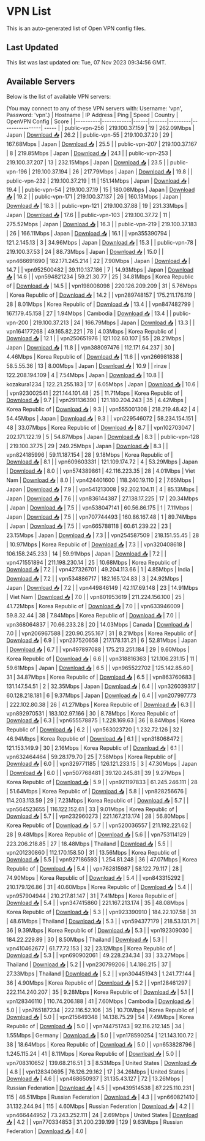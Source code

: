 # VPN List

This is an auto-generated list of Open VPN config files.

## Last Updated

This list was last updated on: Tue, 07 Nov 2023 09:34:56 GMT.

## Available Servers

Below is the list of available VPN servers:

(You may connect to any of these VPN servers with: Username: 'vpn', Password: 'vpn'.)
| Hostname | IP Address | Ping | Speed | Country | OpenVPN Config | Score |
|----------|------------|------|-------|---------|----------------| ----- |
| public-vpn-256 | 219.100.37.159 | 19 | 262.09Mbps | Japan | [Download 📥](./configs/server_0_JP.ovpn) | 26.2 |
| public-vpn-55 | 219.100.37.20 | 29 | 167.68Mbps | Japan | [Download 📥](./configs/server_1_JP.ovpn) | 25.5 |
| public-vpn-207 | 219.100.37.167 | 8 | 219.85Mbps | Japan | [Download 📥](./configs/server_2_JP.ovpn) | 24.1 |
| public-vpn-253 | 219.100.37.207 | 13 | 232.15Mbps | Japan | [Download 📥](./configs/server_3_JP.ovpn) | 23.5 |
| public-vpn-196 | 219.100.37.194 | 26 | 217.79Mbps | Japan | [Download 📥](./configs/server_4_JP.ovpn) | 19.8 |
| public-vpn-232 | 219.100.37.219 | 11 | 151.14Mbps | Japan | [Download 📥](./configs/server_5_JP.ovpn) | 19.4 |
| public-vpn-54 | 219.100.37.19 | 15 | 180.08Mbps | Japan | [Download 📥](./configs/server_6_JP.ovpn) | 19.2 |
| public-vpn-171 | 219.100.37.137 | 26 | 160.13Mbps | Japan | [Download 📥](./configs/server_7_JP.ovpn) | 18.3 |
| public-vpn-121 | 219.100.37.88 | 19 | 231.33Mbps | Japan | [Download 📥](./configs/server_8_JP.ovpn) | 17.6 |
| public-vpn-103 | 219.100.37.72 | 11 | 275.52Mbps | Japan | [Download 📥](./configs/server_9_JP.ovpn) | 16.3 |
| public-vpn-219 | 219.100.37.183 | 26 | 166.11Mbps | Japan | [Download 📥](./configs/server_10_JP.ovpn) | 16.1 |
| vpn355390794 | 121.2.145.13 | 3 | 34.96Mbps | Japan | [Download 📥](./configs/server_11_JP.ovpn) | 15.3 |
| public-vpn-78 | 219.100.37.53 | 24 | 88.73Mbps | Japan | [Download 📥](./configs/server_12_JP.ovpn) | 15.0 |
| vpn466691690 | 182.171.245.214 | 22 | 7.90Mbps | Japan | [Download 📥](./configs/server_13_JP.ovpn) | 14.7 |
| vpn952500482 | 39.110.137.186 | 7 | 14.93Mbps | Japan | [Download 📥](./configs/server_14_JP.ovpn) | 14.6 |
| vpn594821234 | 59.21.30.77 | 25 | 34.81Mbps | Korea Republic of | [Download 📥](./configs/server_15_KR.ovpn) | 14.5 |
| vpn198008098 | 220.126.209.209 | 31 | 5.76Mbps | Korea Republic of | [Download 📥](./configs/server_16_KR.ovpn) | 14.2 |
| vpn289748157 | 175.211.176.119 | 28 | 8.01Mbps | Korea Republic of | [Download 📥](./configs/server_17_KR.ovpn) | 13.4 |
| vpn847482799 | 167.179.45.158 | 27 | 1.94Mbps | Cambodia | [Download 📥](./configs/server_18_KH.ovpn) | 13.4 |
| public-vpn-200 | 219.100.37.213 | 24 | 166.79Mbps | Japan | [Download 📥](./configs/server_19_JP.ovpn) | 13.3 |
| vpn164177268 | 49.165.82.221 | 78 | 4.03Mbps | Korea Republic of | [Download 📥](./configs/server_20_KR.ovpn) | 12.1 |
| vpn250651976 | 121.102.60.107 | 55 | 28.21Mbps | Japan | [Download 📥](./configs/server_21_JP.ovpn) | 11.8 |
| vpn388097476 | 112.171.64.237 | 30 | 4.46Mbps | Korea Republic of | [Download 📥](./configs/server_22_KR.ovpn) | 11.6 |
| vpn266981838 | 58.5.55.36 | 13 | 8.00Mbps | Japan | [Download 📥](./configs/server_23_JP.ovpn) | 10.9 |
| rinze | 122.208.194.109 | 4 | 7.54Mbps | Japan | [Download 📥](./configs/server_24_JP.ovpn) | 10.8 |
| kozakura1234 | 122.21.255.183 | 17 | 6.05Mbps | Japan | [Download 📥](./configs/server_25_JP.ovpn) | 10.6 |
| vpn923002541 | 221.144.101.48 | 25 | 11.71Mbps | Korea Republic of | [Download 📥](./configs/server_26_KR.ovpn) | 9.7 |
| vpn291136390 | 121.180.204.243 | 35 | 4.42Mbps | Korea Republic of | [Download 📥](./configs/server_27_KR.ovpn) | 9.3 |
| vpn555001308 | 218.219.48.42 | 4 | 54.45Mbps | Japan | [Download 📥](./configs/server_28_JP.ovpn) | 9.3 |
| vpn229546072 | 58.234.154.151 | 48 | 33.07Mbps | Korea Republic of | [Download 📥](./configs/server_29_KR.ovpn) | 8.7 |
| vpn102703047 | 202.171.122.19 | 5 | 54.87Mbps | Japan | [Download 📥](./configs/server_30_JP.ovpn) | 8.3 |
| public-vpn-128 | 219.100.37.75 | 29 | 249.25Mbps | Japan | [Download 📥](./configs/server_31_JP.ovpn) | 8.3 |
| vpn824185996 | 59.11.187.154 | 28 | 9.18Mbps | Korea Republic of | [Download 📥](./configs/server_32_KR.ovpn) | 8.1 |
| vpn609603331 | 121.109.174.72 | 4 | 53.29Mbps | Japan | [Download 📥](./configs/server_33_JP.ovpn) | 8.0 |
| vpn574389861 | 42.116.223.35 | 28 | 4.01Mbps | Viet Nam | [Download 📥](./configs/server_34_VN.ovpn) | 8.0 |
| vpn424401600 | 118.240.19.110 | 2 | 7.65Mbps | Japan | [Download 📥](./configs/server_35_JP.ovpn) | 7.9 |
| vpn541213008 | 92.202.104.11 | 4 | 85.13Mbps | Japan | [Download 📥](./configs/server_36_JP.ovpn) | 7.6 |
| vpn836144387 | 27.138.17.225 | 17 | 20.34Mbps | Japan | [Download 📥](./configs/server_37_JP.ovpn) | 7.5 |
| vpn538047141 | 60.56.86.175 | 1 | 7.11Mbps | Japan | [Download 📥](./configs/server_38_JP.ovpn) | 7.5 |
| vpn707744493 | 160.86.167.48 | 1 | 89.74Mbps | Japan | [Download 📥](./configs/server_39_JP.ovpn) | 7.5 |
| vpn665788118 | 60.61.239.22 | 23 | 23.15Mbps | Japan | [Download 📥](./configs/server_40_JP.ovpn) | 7.3 |
| vpn254587509 | 218.151.55.45 | 28 | 10.97Mbps | Korea Republic of | [Download 📥](./configs/server_41_KR.ovpn) | 7.3 |
| vpn320408618 | 106.158.245.233 | 14 | 59.91Mbps | Japan | [Download 📥](./configs/server_42_JP.ovpn) | 7.2 |
| vpn471551894 | 211.198.230.14 | 25 | 10.68Mbps | Korea Republic of | [Download 📥](./configs/server_43_KR.ovpn) | 7.2 |
| vpn427326701 | 49.204.113.66 | 1 | 4.85Mbps | India | [Download 📥](./configs/server_44_IN.ovpn) | 7.2 |
| vpn534886717 | 182.165.124.83 | 3 | 24.92Mbps | Japan | [Download 📥](./configs/server_45_JP.ovpn) | 7.2 |
| vpn449846149 | 42.117.69.148 | 23 | 14.91Mbps | Viet Nam | [Download 📥](./configs/server_46_VN.ovpn) | 7.0 |
| vpn801953619 | 211.224.156.100 | 25 | 41.72Mbps | Korea Republic of | [Download 📥](./configs/server_47_KR.ovpn) | 7.0 |
| vpn633946009 | 59.8.32.44 | 38 | 7.84Mbps | Korea Republic of | [Download 📥](./configs/server_48_KR.ovpn) | 7.0 |
| vpn368064837 | 70.66.233.28 | 20 | 14.03Mbps | Canada | [Download 📥](./configs/server_49_CA.ovpn) | 7.0 |
| vpn206967588 | 220.90.255.167 | 31 | 8.21Mbps | Korea Republic of | [Download 📥](./configs/server_50_KR.ovpn) | 6.9 |
| vpn237520658 | 217.178.131.21 | 6 | 52.81Mbps | Japan | [Download 📥](./configs/server_51_JP.ovpn) | 6.7 |
| vpn497897088 | 175.213.251.184 | 29 | 9.60Mbps | Korea Republic of | [Download 📥](./configs/server_52_KR.ovpn) | 6.6 |
| vpn318816363 | 121.106.231.15 | 11 | 59.61Mbps | Japan | [Download 📥](./configs/server_53_JP.ovpn) | 6.5 |
| vpn965522702 | 125.142.85.60 | 31 | 34.87Mbps | Korea Republic of | [Download 📥](./configs/server_54_KR.ovpn) | 6.5 |
| vpn863760683 | 131.147.54.51 | 2 | 32.35Mbps | Japan | [Download 📥](./configs/server_55_JP.ovpn) | 6.4 |
| vpn326039317 | 60.128.218.181 | 6 | 9.37Mbps | Japan | [Download 📥](./configs/server_56_JP.ovpn) | 6.4 |
| vpn207997773 | 222.102.80.38 | 26 | 41.27Mbps | Korea Republic of | [Download 📥](./configs/server_57_KR.ovpn) | 6.3 |
| vpn892970531 | 183.102.97.166 | 30 | 8.78Mbps | Korea Republic of | [Download 📥](./configs/server_58_KR.ovpn) | 6.3 |
| vpn655578875 | 1.228.169.63 | 36 | 8.84Mbps | Korea Republic of | [Download 📥](./configs/server_59_KR.ovpn) | 6.2 |
| vpn563023720 | 1.232.72.126 | 32 | 46.94Mbps | Korea Republic of | [Download 📥](./configs/server_60_KR.ovpn) | 6.1 |
| vpn318068472 | 121.153.149.9 | 30 | 2.16Mbps | Korea Republic of | [Download 📥](./configs/server_61_KR.ovpn) | 6.1 |
| vpn632464464 | 59.28.179.70 | 25 | 7.58Mbps | Korea Republic of | [Download 📥](./configs/server_62_KR.ovpn) | 6.0 |
| vpn329771185 | 126.121.233.15 | 3 | 47.30Mbps | Japan | [Download 📥](./configs/server_63_JP.ovpn) | 6.0 |
| vpn507768481 | 39.120.245.81 | 39 | 9.27Mbps | Korea Republic of | [Download 📥](./configs/server_64_KR.ovpn) | 5.9 |
| vpn921197833 | 61.245.246.111 | 28 | 51.64Mbps | Korea Republic of | [Download 📥](./configs/server_65_KR.ovpn) | 5.8 |
| vpn828256676 | 114.203.113.59 | 29 | 7.23Mbps | Korea Republic of | [Download 📥](./configs/server_66_KR.ovpn) | 5.7 |
| vpn564523655 | 116.122.152.61 | 33 | 9.01Mbps | Korea Republic of | [Download 📥](./configs/server_67_KR.ovpn) | 5.7 |
| vpn232960273 | 221.167.213.174 | 28 | 56.80Mbps | Korea Republic of | [Download 📥](./configs/server_68_KR.ovpn) | 5.7 |
| vpn520036557 | 211.192.221.62 | 28 | 9.48Mbps | Korea Republic of | [Download 📥](./configs/server_69_KR.ovpn) | 5.6 |
| vpn753114129 | 223.206.218.85 | 27 | 18.48Mbps | Thailand | [Download 📥](./configs/server_70_TH.ovpn) | 5.5 |
| vpn201230860 | 112.170.158.50 | 31 | 13.56Mbps | Korea Republic of | [Download 📥](./configs/server_71_KR.ovpn) | 5.5 |
| vpn927186593 | 1.254.81.248 | 36 | 47.07Mbps | Korea Republic of | [Download 📥](./configs/server_72_KR.ovpn) | 5.4 |
| vpn762815987 | 58.122.79.117 | 28 | 74.90Mbps | Korea Republic of | [Download 📥](./configs/server_73_KR.ovpn) | 5.4 |
| vpn843315292 | 210.179.126.86 | 31 | 40.60Mbps | Korea Republic of | [Download 📥](./configs/server_74_KR.ovpn) | 5.4 |
| vpn957904944 | 210.217.81.147 | 31 | 7.41Mbps | Korea Republic of | [Download 📥](./configs/server_75_KR.ovpn) | 5.4 |
| vpn347415860 | 221.167.213.174 | 35 | 48.08Mbps | Korea Republic of | [Download 📥](./configs/server_76_KR.ovpn) | 5.3 |
| vpn923390910 | 184.22.107.58 | 31 | 48.61Mbps | Thailand | [Download 📥](./configs/server_77_TH.ovpn) | 5.3 |
| vpn594377179 | 218.53.131.71 | 36 | 9.39Mbps | Korea Republic of | [Download 📥](./configs/server_78_KR.ovpn) | 5.3 |
| vpn192309030 | 184.22.229.89 | 30 | 8.50Mbps | Thailand | [Download 📥](./configs/server_79_TH.ovpn) | 5.3 |
| vpn410462677 | 61.77.72.153 | 32 | 23.12Mbps | Korea Republic of | [Download 📥](./configs/server_80_KR.ovpn) | 5.3 |
| vpn690902061 | 49.228.234.34 | 33 | 33.27Mbps | Thailand | [Download 📥](./configs/server_81_TH.ovpn) | 5.2 |
| vpn230799206 | 1.4.186.215 | 37 | 27.33Mbps | Thailand | [Download 📥](./configs/server_82_TH.ovpn) | 5.2 |
| vpn304451943 | 1.241.77.144 | 36 | 4.90Mbps | Korea Republic of | [Download 📥](./configs/server_83_KR.ovpn) | 5.2 |
| vpn128461297 | 222.114.240.207 | 35 | 9.28Mbps | Korea Republic of | [Download 📥](./configs/server_84_KR.ovpn) | 5.1 |
| vpn128346110 | 110.74.206.188 | 41 | 7.60Mbps | Cambodia | [Download 📥](./configs/server_85_KH.ovpn) | 5.0 |
| vpn765187234 | 222.116.52.106 | 35 | 10.70Mbps | Korea Republic of | [Download 📥](./configs/server_86_KR.ovpn) | 5.0 |
| vpn215649348 | 14.138.75.29 | 54 | 7.49Mbps | Korea Republic of | [Download 📥](./configs/server_87_KR.ovpn) | 5.0 |
| vpn744751743 | 92.116.212.145 | 34 | 1.55Mbps | Germany | [Download 📥](./configs/server_88_DE.ovpn) | 5.0 |
| vpn178590254 | 121.143.100.72 | 38 | 18.64Mbps | Korea Republic of | [Download 📥](./configs/server_89_KR.ovpn) | 5.0 |
| vpn653828796 | 1.245.115.24 | 41 | 8.11Mbps | Korea Republic of | [Download 📥](./configs/server_90_KR.ovpn) | 5.0 |
| vpn708310652 | 139.68.216.51 | 3 | 8.53Mbps | United States | [Download 📥](./configs/server_91_US.ovpn) | 4.8 |
| vpn128340695 | 76.126.29.162 | 17 | 34.26Mbps | United States | [Download 📥](./configs/server_92_US.ovpn) | 4.6 |
| vpn468650937 | 31.135.43.127 | 72 | 13.26Mbps | Russian Federation | [Download 📥](./configs/server_93_RU.ovpn) | 4.5 |
| vpn439514538 | 87.225.110.231 | 115 | 46.51Mbps | Russian Federation | [Download 📥](./configs/server_94_RU.ovpn) | 4.3 |
| vpn660821410 | 31.132.244.94 | 115 | 4.60Mbps | Russian Federation | [Download 📥](./configs/server_95_RU.ovpn) | 4.2 |
| vpn466444952 | 73.243.252.111 | 24 | 2.69Mbps | United States | [Download 📥](./configs/server_96_US.ovpn) | 4.2 |
| vpn770334853 | 31.200.239.199 | 129 | 9.63Mbps | Russian Federation | [Download 📥](./configs/server_97_RU.ovpn) | 4.0 |
